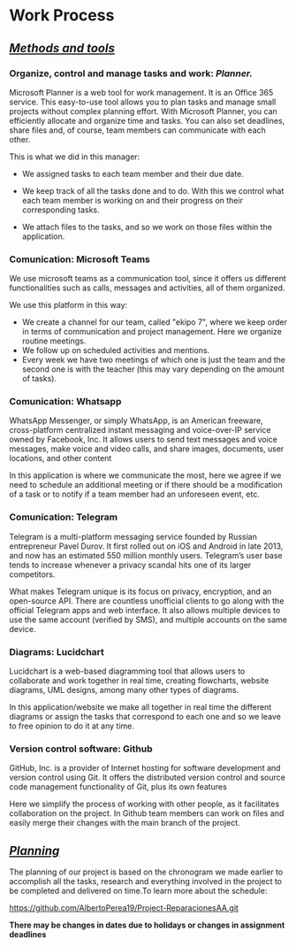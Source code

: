 # Work Process



## *<u>Methods and tools</u>*

### **Organize, control and manage tasks and work: *Planner.***

Microsoft Planner is a web tool for work management. It is an Office 365 service. This easy-to-use tool allows you to plan tasks and manage small projects without complex planning effort. With Microsoft Planner, you can efficiently allocate and organize time and tasks. You can also set deadlines, share files and, of course, team members can communicate with each other.

This is what we did in this manager:

- We assigned tasks to each team member and their due date.

- We keep track of all the tasks done and to do. With this we control what each team member is working on and their progress on their corresponding tasks.

- We attach files to the tasks, and so we work on those files within the application.

  

### Comunication: Microsoft Teams 

We use microsoft teams as a communication tool, since it offers us different functionalities such as calls, messages and activities, all of them organized. 

We use this platform in this way:

- We create a channel for our team, called "ekipo 7", where we keep order in terms of communication and project management. Here we organize routine meetings.
- We follow up on scheduled activities and mentions.
- Every week we have two meetings of which one is just the team and the second one is with the teacher (this may vary depending on the amount of tasks).

### Comunication: Whatsapp

WhatsApp Messenger, or simply WhatsApp, is an American freeware, cross-platform centralized instant messaging and voice-over-IP service owned by Facebook, Inc. It allows users to send text messages and voice messages, make voice and video calls, and share images, documents, user locations, and other content

In this application is where we communicate the most, here we agree if we need to schedule an additional meeting or if there should be a modification of a task or to notify if a team member had an unforeseen event, etc.

### Comunication: Telegram	

Telegram is a multi-platform messaging service founded by Russian entrepreneur Pavel Durov. It first rolled out on iOS and Android in late 2013, and now has an estimated 550 million monthly users. Telegram’s user base tends to increase whenever a privacy scandal hits one of its larger competitors. 

What makes Telegram unique is its focus on privacy, encryption, and an open-source API. There are countless unofficial clients to go along with the official Telegram apps and web interface. It also allows multiple devices to use the same account (verified by SMS), and multiple accounts on the same device.

### **Diagrams: Lucidchart**

Lucidchart is a web-based diagramming tool that allows users to collaborate and work together in real time, creating flowcharts, website diagrams, UML designs, among many other types of diagrams. 

In this application/website we make all together in real time the different diagrams or assign the tasks that correspond to each one and so we leave to free opinion to do it at any time.


###  Version control software: Github

GitHub, Inc. is a provider of Internet hosting for software development and version control using Git. It offers the distributed version control and source code management functionality of Git, plus its own features

Here we simplify the process of working with other people, as it facilitates collaboration on the project. In Github team members can work on files and easily merge their changes with the main branch of the project.



## *<u>Planning</u>*

The planning of our project is based on the chronogram we made earlier to accomplish all the tasks, research and everything involved in the project to be completed and delivered on time.To learn more about the schedule:

https://github.com/AlbertoPerea19/Project-ReparacionesAA.git

******There may be changes in dates due to holidays or changes in assignment deadlines******


